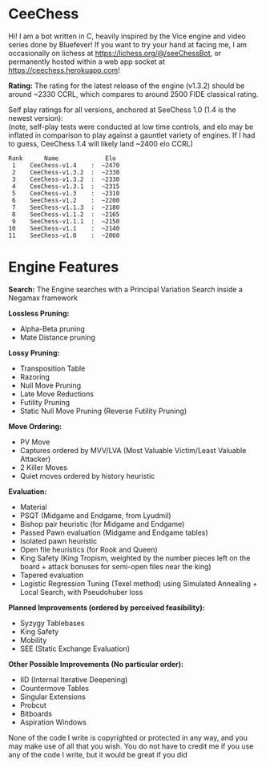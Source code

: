 # CeeChess
Hi! I am a bot written in C, heavily inspired by the Vice engine and video series done by Bluefever! If you want to try your hand at facing me, I am occasionally on lichess at https://lichess.org/@/seeChessBot, or permanently hosted within a web app socket at https://ceechess.herokuapp.com!

**Rating:**
The rating for the latest release of the engine (v1.3.2) should be around ~2330 CCRL, which compares to around 2500 FIDE classical rating.

Self play ratings for all versions, anchored at SeeChess 1.0 (1.4 is the newest version):   
(note, self-play tests were conducted at low time controls, and elo may be inflated in comparison to play against a gauntlet variety of engines. If I had to guess, CeeChess 1.4 will likely land ~2400 elo CCRL)
```
Rank      Name             Elo
 1    CeeChess-v1.4    :  ~2470
 2    CeeChess-v1.3.2  :  ~2330
 3    CeeChess-v1.3.2  :  ~2330
 4    CeeChess-v1.3.1  :  ~2315
 5    CeeChess-v1.3    :  ~2310
 6    SeeChess-v1.2    :  ~2200
 7    SeeChess-v1.1.3  :  ~2180
 8    SeeChess-v1.1.2  :  ~2165
 9    SeeChess-v1.1.1  :  ~2150
10    SeeChess-v1.1    :  ~2140
11    SeeChess-v1.0    :  ~2060
```

# Engine Features

**Search:**
The Engine searches with a Principal Variation Search inside a Negamax framework

**Lossless Pruning:**
- Alpha-Beta pruning
- Mate Distance pruning

**Lossy Pruning:**
- Transposition Table
- Razoring
- Null Move Pruning
- Late Move Reductions
- Futility Pruning
- Static Null Move Pruning (Reverse Futility Pruning)

**Move Ordering:**
- PV Move
- Captures ordered by MVV/LVA (Most Valuable Victim/Least Valuable Attacker)
- 2 Killer Moves
- Quiet moves ordered by history heuristic

**Evaluation:**
- Material
- PSQT (Midgame and Endgame, from Lyudmil)
- Bishop pair heuristic (for Midgame and Endgame)
- Passed Pawn evaluation (Midgame and Endgame tables)
- Isolated pawn heuristic
- Open file heuristics (for Rook and Queen)
- King Safety (King Tropism, weighted by the number pieces left on the board + attack bonuses for semi-open files near the king)
- Tapered evaluation
- Logistic Regression Tuning (Texel method) using Simulated Annealing + Local Search, with Pseudohuber loss

**Planned Improvements (ordered by perceived feasibility):**
- Syzygy Tablebases
- King Safety
- Mobility
- SEE (Static Exchange Evaluation)

**Other Possible Improvements (No particular order):**
- IID (Internal Iterative Deepening)
- Countermove Tables
- Singular Extensions
- Probcut
- Bitboards
- Aspiration Windows

None of the code I write is copyrighted or protected in any way, and you may make use of all that you wish. You do not have to credit me if you use any of the code I write, but it would be great if you did
